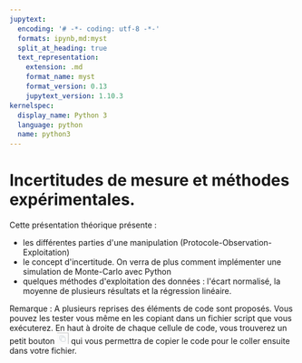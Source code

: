 ```yaml
---
jupytext:
  encoding: '# -*- coding: utf-8 -*-'
  formats: ipynb,md:myst
  split_at_heading: true
  text_representation:
    extension: .md
    format_name: myst
    format_version: 0.13
    jupytext_version: 1.10.3
kernelspec:
  display_name: Python 3
  language: python
  name: python3
---
```


# Incertitudes de mesure et méthodes expérimentales.

Cette présentation théorique présente :
* les différentes parties d'une manipulation (Protocole-Observation-Exploitation)
* le concept d'incertitude. On verra de plus comment implémenter une simulation de Monte-Carlo avec Python
* quelques méthodes d'exploitation des données : l'écart normalisé, la moyenne de plusieurs résultats et la régression linéaire.

Remarque : A plusieurs reprises des éléments de code sont proposés. Vous pouvez les tester vous même en les copiant dans un fichier script que vous exécuterez. En haut à droite de chaque cellule de code, vous trouverez un petit bouton ![Bouton](./notebook/images/copie_code.png) qui vous permettra de copier le code pour le coller ensuite dans votre fichier.